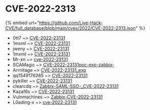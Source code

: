 # CVE-2022-2313
{% embed url="https://github.com/Live-Hack-CVE/full_database/blob/main/cves/2022/CVE-2022-2313.json" %}

* 0tt7 ~> [CVE-2022-23131](https://www.alice-snow.ru/2022/database/cve-2022-2313/cve-2022-23131-0tt7)
* 1mxml ~> [CVE-2022-23131](https://www.alice-snow.ru/2022/database/cve-2022-2313/cve-2022-23131-1mxml)
* jweny ~> [CVE-2022-23131](https://www.alice-snow.ru/2022/database/cve-2022-2313/cve-2022-23131-jweny)
* 1mxml ~> [CVE-2022-23131](https://www.alice-snow.ru/2022/database/cve-2022-2313/cve-2022-23131-1mxml)
* Mr-xn ~> [cve-2022-23131](https://www.alice-snow.ru/2022/database/cve-2022-2313/cve-2022-23131-mr-xn)
* SCAMagic ~> [CVE-2022-23131poc-exp-zabbix-](https://www.alice-snow.ru/2022/database/cve-2022-2313/cve-2022-23131poc-exp-zabbix--scamagic)
* Arrnitage ~> [CVE-2022-23131_exp](https://www.alice-snow.ru/2022/database/cve-2022-2313/cve-2022-23131_exp-arrnitage)
* qq1549176285 ~> [CVE-2022-23131](https://www.alice-snow.ru/2022/database/cve-2022-2313/cve-2022-23131-qq1549176285)
* pykiller ~> [CVE-2022-23131](https://www.alice-snow.ru/2022/database/cve-2022-2313/cve-2022-23131-pykiller)
* clearcdq ~> [Zabbix-SAML-SSO-_CVE-2022-23131](https://www.alice-snow.ru/2022/database/cve-2022-2313/zabbix-saml-sso-_cve-2022-23131-clearcdq)
* Kazaf6s ~> [CVE-2022-23131](https://www.alice-snow.ru/2022/database/cve-2022-2313/cve-2022-23131-kazaf6s)
* Vulnmachines ~> [Zabbix-CVE-2022-23131](https://www.alice-snow.ru/2022/database/cve-2022-2313/zabbix-cve-2022-23131-vulnmachines)
* L0ading-x ~> [cve-2022-23131](https://www.alice-snow.ru/2022/database/cve-2022-2313/cve-2022-23131-l0ading-x)